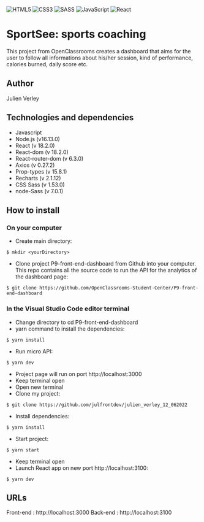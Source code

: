 ![HTML5](https://img.shields.io/badge/html5-%23E34F26.svg?style=for-the-badge&logo=html5&logoColor=white) ![CSS3](https://img.shields.io/badge/css3-%231572B6.svg?style=for-the-badge&logo=css3&logoColor=white) ![SASS](https://img.shields.io/badge/SASS-hotpink.svg?style=for-the-badge&logo=SASS&logoColor=white) ![JavaScript](https://img.shields.io/badge/javascript-%23323330.svg?style=for-the-badge&logo=javascript&logoColor=%23F7DF1E) ![React](https://img.shields.io/badge/react-%2320232a.svg?style=for-the-badge&logo=react&logoColor=%2361DAFB)

# SportSee: sports coaching

This project from OpenClassrooms creates a dashboard that aims for the user to follow all informations about his/her session, kind of performance, calories burned, daily score etc.

## Author

Julien Verley

## Technologies and dependencies

- Javascript
- Node.js (v16.13.0)
- React (v 18.2.0)
- React-dom (v 18.2.0)
- React-router-dom (v 6.3.0)
- Axios (v 0.27.2)
- Prop-types (v 15.8.1)
- Recharts (v 2.1.12)
- CSS Sass (v 1.53.0)
- node-Sass (v 7.0.1)

## How to install

### On your computer

- Create main directory:

```console
$ mkdir <yourDirectory>
```

- Clone project P9-front-end-dashboard from Github into your computer. This repo contains all the source code to run the API for the analytics of the dashboard page:

```console
$ git clone https://github.com/OpenClassrooms-Student-Center/P9-front-end-dashboard
```

### In the Visual Studio Code editor terminal

- Change directory to cd P9-front-end-dashboard
- yarn command to install the dependencies:

```console
$ yarn install
```

- Run micro API:

```console
$ yarn dev
```

- Project page will run on port http://localhost:3000
- Keep terminal open
- Open new terminal
- Clone my project:

```console
$ git clone https://github.com/julfrontdev/julien_verley_12_062022
```

- Install dependencies:

```console
$ yarn install
```

- Start project:

```console
$ yarn start
```

- Keep terminal open
- Launch React app on new port http://localhost:3100:

```console
$ yarn dev
```

## URLs

Front-end : http://localhost:3000
Back-end : http://localhost:3100
